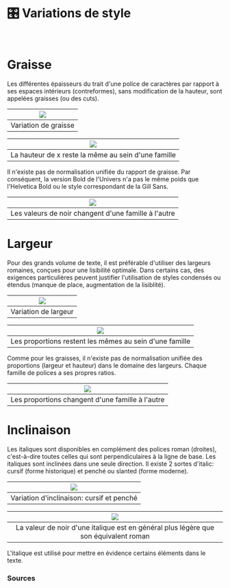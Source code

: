 # 🎛️ Variations de style


  
&nbsp;

# Graisse  

Les différentes épaisseurs du trait d'une police de caractères par rapport à ses espaces intérieurs (contreformes), sans modification de la hauteur, sont appelées graisses (ou des cuts).

|![](links/4-Variations.jpg) |
|:---:|
| Variation de graisse | 

|![](links/4-Variations2.gif) |
|:---:|
| La hauteur de x reste la même au sein d'une famille | 

Il n'existe pas de normalisation unifiée du rapport de graisse. Par conséquent, la version Bold de l'Univers n'a pas le même poids que l'Helvetica Bold ou le style correspondant de la Gill Sans. 

|![](links/4-Variations_up.jpg) |
|:---:|
| Les valeurs de noir changent d'une famille à l'autre | 

# Largeur  

Pour des grands volume de texte, il est préférable d'utiliser des largeurs romaines, conçues pour une lisibilité optimale. Dans certains cas, des exigences particulières peuvent justifier l'utilisation de styles condensés ou étendus (manque de place, augmentation de la lisiblité).

|![](links/4-Variations6.jpg) |
|:---:|
| Variation de largeur | 

|![](links/4-Variations7.gif) |
|:---:|
| Les proportions restent les mêmes au sein d'une famille | 

Comme pour les graisses, il n'existe pas de normalisation unifiée des proportions (largeur et hauteur) dans le domaine des largeurs. Chaque famille de polices a ses propres ratios.

|![](links/Typo_Parameters_14.jpg) |
|:---:|
| Les proportions changent d'une famille à l'autre | 

# Inclinaison  

Les italiques sont disponibles en complément des polices roman (droites), c'est-à-dire toutes celles qui sont perpendiculaires à la ligne de base. Les italiques sont inclinées dans une seule direction. Il existe 2 sortes d'italic: cursif (forme historique) et penché ou slanted (forme moderne).

|![](links/4-Variations11.jpg) |
|:---:|
| Variation d'inclinaison: cursif et penché | 

|![](links/4-Variations12.gif) |
|:---:|
| La valeur de noir d'une italique est en général plus légère que son équivalent roman |

L'italique est utilisé pour mettre en évidence certains éléments dans le texte.



### Sources

<!-- - **Prénom Nom**  
  *Titre*, 0000 -->

<!-- [^1]: Adrian Frutiger, *Type, Sign, Symbol*, 1980 -->

